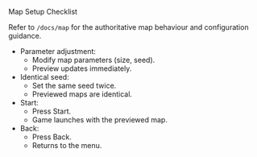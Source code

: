 Map Setup Checklist

Refer to `/docs/map` for the authoritative map behaviour and configuration guidance.

- Parameter adjustment:
    - Modify map parameters (size, seed).
    - Preview updates immediately.
- Identical seed:
    - Set the same seed twice.
    - Previewed maps are identical.
- Start:
    - Press Start.
    - Game launches with the previewed map.
- Back:
    - Press Back.
    - Returns to the menu.
